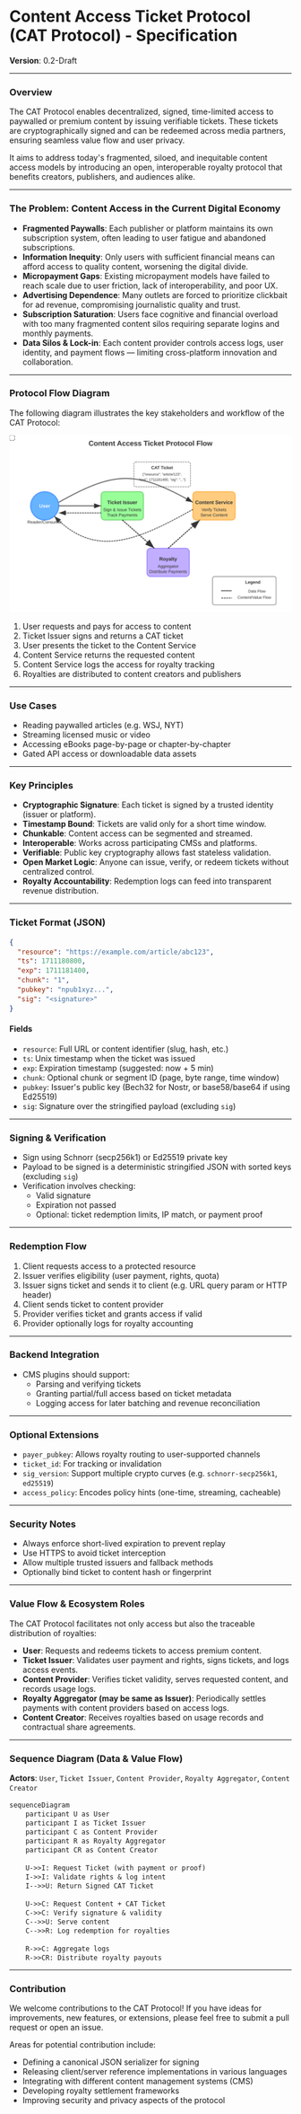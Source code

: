 # Content Access Ticket Protocol (CAT Protocol) - Specification

**Version**: 0.2-Draft

---

### Overview

The CAT Protocol enables decentralized, signed, time-limited access to paywalled or premium content by issuing verifiable tickets. These tickets are cryptographically signed and can be redeemed across media partners, ensuring seamless value flow and user privacy.

It aims to address today's fragmented, siloed, and inequitable content access models by introducing an open, interoperable royalty protocol that benefits creators, publishers, and audiences alike.

---

### The Problem: Content Access in the Current Digital Economy

-   **Fragmented Paywalls**: Each publisher or platform maintains its own subscription system, often leading to user fatigue and abandoned subscriptions.
-   **Information Inequity**: Only users with sufficient financial means can afford access to quality content, worsening the digital divide.
-   **Micropayment Gaps**: Existing micropayment models have failed to reach scale due to user friction, lack of interoperability, and poor UX.
-   **Advertising Dependence**: Many outlets are forced to prioritize clickbait for ad revenue, compromising journalistic quality and trust.
-   **Subscription Saturation**: Users face cognitive and financial overload with too many fragmented content silos requiring separate logins and monthly payments.
-   **Data Silos & Lock-in**: Each content provider controls access logs, user identity, and payment flows — limiting cross-platform innovation and collaboration.

---

### Protocol Flow Diagram

The following diagram illustrates the key stakeholders and workflow of the CAT Protocol:

![CAT Protocol Flow Diagram](cat_diagram.svg)

1. User requests and pays for access to content
2. Ticket Issuer signs and returns a CAT ticket
3. User presents the ticket to the Content Service
4. Content Service returns the requested content
5. Content Service logs the access for royalty tracking
6. Royalties are distributed to content creators and publishers

---

### Use Cases

-   Reading paywalled articles (e.g. WSJ, NYT)
-   Streaming licensed music or video
-   Accessing eBooks page-by-page or chapter-by-chapter
-   Gated API access or downloadable data assets

---

### Key Principles

-   **Cryptographic Signature**: Each ticket is signed by a trusted identity (issuer or platform).
-   **Timestamp Bound**: Tickets are valid only for a short time window.
-   **Chunkable**: Content access can be segmented and streamed.
-   **Interoperable**: Works across participating CMSs and platforms.
-   **Verifiable**: Public key cryptography allows fast stateless validation.
-   **Open Market Logic**: Anyone can issue, verify, or redeem tickets without centralized control.
-   **Royalty Accountability**: Redemption logs can feed into transparent revenue distribution.

---

### Ticket Format (JSON)

```json
{
  "resource": "https://example.com/article/abc123",
  "ts": 1711180800,
  "exp": 1711181400,
  "chunk": "1",
  "pubkey": "npub1xyz...",
  "sig": "<signature>"
}
```

#### Fields

-   `resource`: Full URL or content identifier (slug, hash, etc.)
-   `ts`: Unix timestamp when the ticket was issued
-   `exp`: Expiration timestamp (suggested: now + 5 min)
-   `chunk`: Optional chunk or segment ID (page, byte range, time window)
-   `pubkey`: Issuer's public key (Bech32 for Nostr, or base58/base64 if using Ed25519)
-   `sig`: Signature over the stringified payload (excluding `sig`)

---

### Signing & Verification

-   Sign using Schnorr (secp256k1) or Ed25519 private key
-   Payload to be signed is a deterministic stringified JSON with sorted keys (excluding `sig`)
-   Verification involves checking:
    -   Valid signature
    -   Expiration not passed
    -   Optional: ticket redemption limits, IP match, or payment proof

---

### Redemption Flow

1.  Client requests access to a protected resource
2.  Issuer verifies eligibility (user payment, rights, quota)
3.  Issuer signs ticket and sends it to client (e.g. URL query param or HTTP header)
4.  Client sends ticket to content provider
5.  Provider verifies ticket and grants access if valid
6.  Provider optionally logs for royalty accounting

---

### Backend Integration

-   CMS plugins should support:
    -   Parsing and verifying tickets
    -   Granting partial/full access based on ticket metadata
    -   Logging access for later batching and revenue reconciliation

---

### Optional Extensions

-   `payer_pubkey`: Allows royalty routing to user-supported channels
-   `ticket_id`: For tracking or invalidation
-   `sig_version`: Support multiple crypto curves (e.g. `schnorr-secp256k1`, `ed25519`)
-   `access_policy`: Encodes policy hints (one-time, streaming, cacheable)

---

### Security Notes

-   Always enforce short-lived expiration to prevent replay
-   Use HTTPS to avoid ticket interception
-   Allow multiple trusted issuers and fallback methods
-   Optionally bind ticket to content hash or fingerprint

---

### Value Flow & Ecosystem Roles

The CAT Protocol facilitates not only access but also the traceable distribution of royalties:

-   **User**: Requests and redeems tickets to access premium content.
-   **Ticket Issuer**: Validates user payment and rights, signs tickets, and logs access events.
-   **Content Provider**: Verifies ticket validity, serves requested content, and records usage logs.
-   **Royalty Aggregator (may be same as Issuer)**: Periodically settles payments with content providers based on access logs.
-   **Content Creator**: Receives royalties based on usage records and contractual share agreements.

---

### Sequence Diagram (Data & Value Flow)

**Actors**: `User`, `Ticket Issuer`, `Content Provider`, `Royalty Aggregator`, `Content Creator`

```mermaid
sequenceDiagram
    participant U as User
    participant I as Ticket Issuer
    participant C as Content Provider
    participant R as Royalty Aggregator
    participant CR as Content Creator

    U->>I: Request Ticket (with payment or proof)
    I->>I: Validate rights & log intent
    I-->>U: Return Signed CAT Ticket

    U->>C: Request Content + CAT Ticket
    C->>C: Verify signature & validity
    C-->>U: Serve content
    C-->>R: Log redemption for royalties

    R->>C: Aggregate logs
    R->>CR: Distribute royalty payouts
```

---

### Contribution

We welcome contributions to the CAT Protocol! If you have ideas for improvements, new features, or extensions, please feel free to submit a pull request or open an issue.

Areas for potential contribution include:

-   Defining a canonical JSON serializer for signing
-   Releasing client/server reference implementations in various languages
-   Integrating with different content management systems (CMS)
-   Developing royalty settlement frameworks
-   Improving security and privacy aspects of the protocol

